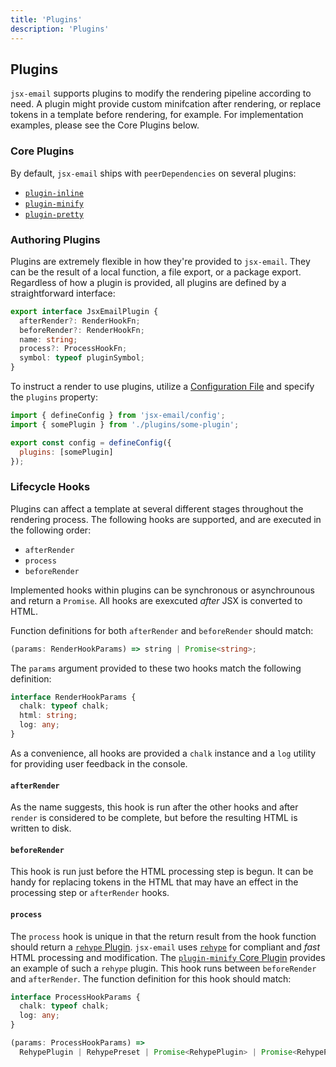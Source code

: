 ```yaml
---
title: 'Plugins'
description: 'Plugins'
---
```


## Plugins

`jsx-email` supports plugins to modify the rendering pipeline according to need. A plugin might provide custom minifcation after rendering, or replace tokens in a template before rendering, for example. For implementation examples, please see the Core Plugins below.

### Core Plugins

By default, `jsx-email` ships with `peerDependencies` on several plugins:

- [`plugin-inline`](/docs/plugins/inline)
- [`plugin-minify`](/docs/plugins/minify)
- [`plugin-pretty`](/docs/plugins/pretty)

### Authoring Plugins

Plugins are extremely flexible in how they're provided to `jsx-email`. They can be the result of a local function, a file export, or a package export. Regardless of how a plugin is provided, all plugins are defined by a straightforward interface:

```ts
export interface JsxEmailPlugin {
  afterRender?: RenderHookFn;
  beforeRender?: RenderHookFn;
  name: string;
  process?: ProcessHookFn;
  symbol: typeof pluginSymbol;
}
```

To instruct a render to use plugins, utilize a [Configuration File](/docs/core/config) and specify the `plugins` property:

```js
import { defineConfig } from 'jsx-email/config';
import { somePlugin } from './plugins/some-plugin';

export const config = defineConfig({
  plugins: [somePlugin]
});
```

### Lifecycle Hooks

Plugins can affect a template at several different stages throughout the rendering process. The following hooks are supported, and are executed in the following order:

- `afterRender`
- `process`
- `beforeRender`

Implemented hooks within plugins can be synchronous or asynchrounous and return a `Promise`. All hooks are exexcuted _after_ JSX is converted to HTML.

Function definitions for both `afterRender` and `beforeRender` should match:

```ts
(params: RenderHookParams) => string | Promise<string>;
```

The `params` argument provided to these two hooks match the following definition:

```ts
interface RenderHookParams {
  chalk: typeof chalk;
  html: string;
  log: any;
}
```

As a convenience, all hooks are provided a `chalk` instance and a `log` utility for providing user feedback in the console.

#### `afterRender`

As the name suggests, this hook is run after the other hooks and after `render` is considered to be complete, but before the resulting HTML is written to disk.

#### `beforeRender`

This hook is run just before the HTML processing step is begun. It can be handy for replacing tokens in the HTML that may have an effect in the processing step or `afterRender` hooks.

#### `process`

The `process` hook is unique in that the return result from the hook function should return a [`rehype` Plugin](https://unifiedjs.com/learn/guide/create-a-rehype-plugin/). `jsx-email` uses [`rehype`](https://github.com/rehypejs/rehype) for compliant and _fast_ HTML processing and modification. The [`plugin-minify` Core Plugin](https://github.com/shellscape/jsx-email/blob/main/packages/plugin-minify) provides an example of such a `rehype` plugin. This hook runs between `beforeRender` and `afterRender`. The function definition for this hook should match:

```ts
interface ProcessHookParams {
  chalk: typeof chalk;
  log: any;
}

(params: ProcessHookParams) =>
  RehypePlugin | RehypePreset | Promise<RehypePlugin> | Promise<RehypePreset>;
```
